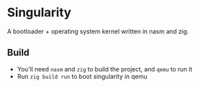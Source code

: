 # Singularity
A bootloader + operating system kernel written in nasm and zig.

## Build
- You'll need `nasm` and `zig` to build the project, and `qemu` to run it
- Run `zig build run` to boot singularity in qemu

